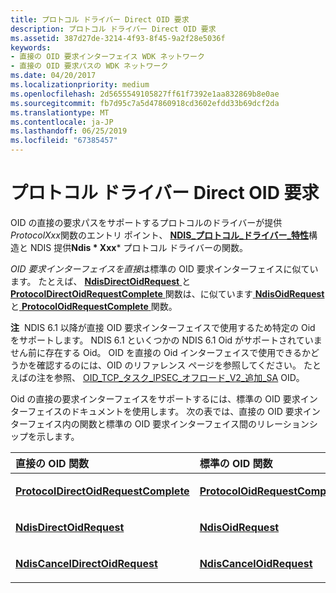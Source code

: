 ```yaml
---
title: プロトコル ドライバー Direct OID 要求
description: プロトコル ドライバー Direct OID 要求
ms.assetid: 387d27de-3214-4f93-8f45-9a2f28e5036f
keywords:
- 直接の OID 要求インターフェイス WDK ネットワーク
- 直接の OID 要求パスの WDK ネットワーク
ms.date: 04/20/2017
ms.localizationpriority: medium
ms.openlocfilehash: 2d5655549105827ff61f7392e1aa832869b8e0ae
ms.sourcegitcommit: fb7d95c7a5d47860918cd3602efdd33b69dcf2da
ms.translationtype: MT
ms.contentlocale: ja-JP
ms.lasthandoff: 06/25/2019
ms.locfileid: "67385457"
---
```

# <a name="protocol-driver-direct-oid-requests"></a>プロトコル ドライバー Direct OID 要求





OID の直接の要求パスをサポートするプロトコルのドライバーが提供*ProtocolXxx*関数のエントリ ポイント、 [ **NDIS\_プロトコル\_ドライバー\_特性**](https://docs.microsoft.com/windows-hardware/drivers/ddi/content/ndis/ns-ndis-_ndis_protocol_driver_characteristics)構造と NDIS 提供**Ndis * Xxx*** プロトコル ドライバーの関数。

*OID 要求インターフェイスを直接*は標準の OID 要求インターフェイスに似ています。 たとえば、 [ **NdisDirectOidRequest** ](https://docs.microsoft.com/windows-hardware/drivers/ddi/content/ndis/nf-ndis-ndisdirectoidrequest)と[ **ProtocolDirectOidRequestComplete** ](https://docs.microsoft.com/windows-hardware/drivers/ddi/content/ndis/nc-ndis-protocol_direct_oid_request_complete)関数は、に似ています[ **NdisOidRequest** ](https://docs.microsoft.com/windows-hardware/drivers/ddi/content/ndis/nf-ndis-ndisoidrequest)と[ **ProtocolOidRequestComplete** ](https://docs.microsoft.com/windows-hardware/drivers/ddi/content/ndis/nc-ndis-protocol_oid_request_complete)関数。

**注**  NDIS 6.1 以降が直接 OID 要求インターフェイスで使用するため特定の Oid をサポートします。 NDIS 6.1 といくつかの NDIS 6.1 Oid がサポートされていません前に存在する Oid。 OID を直接の Oid インターフェイスで使用できるかどうかを確認するのには、OID のリファレンス ページを参照してください。 たとえばの注を参照、 [OID\_TCP\_タスク\_IPSEC\_オフロード\_V2\_追加\_SA](https://docs.microsoft.com/windows-hardware/drivers/network/oid-tcp-task-ipsec-offload-v2-add-sa) OID。

 

Oid の直接の要求インターフェイスをサポートするには、標準の OID 要求インターフェイスのドキュメントを使用します。 次の表では、直接の OID 要求インターフェイス内の関数と標準の OID 要求インターフェイス間のリレーションシップを示します。

<table>
<colgroup>
<col width="50%" />
<col width="50%" />
</colgroup>
<thead>
<tr class="header">
<th align="left">直接の OID 関数</th>
<th align="left">標準の OID 関数</th>
</tr>
</thead>
<tbody>
<tr class="odd">
<td align="left"><p><a href="https://docs.microsoft.com/windows-hardware/drivers/ddi/content/ndis/nc-ndis-protocol_direct_oid_request_complete" data-raw-source="[&lt;strong&gt;ProtocolDirectOidRequestComplete&lt;/strong&gt;](https://docs.microsoft.com/windows-hardware/drivers/ddi/content/ndis/nc-ndis-protocol_direct_oid_request_complete)"><strong>ProtocolDirectOidRequestComplete</strong></a></p></td>
<td align="left"><p><a href="https://docs.microsoft.com/windows-hardware/drivers/ddi/content/ndis/nc-ndis-protocol_oid_request_complete" data-raw-source="[&lt;strong&gt;ProtocolOidRequestComplete&lt;/strong&gt;](https://docs.microsoft.com/windows-hardware/drivers/ddi/content/ndis/nc-ndis-protocol_oid_request_complete)"><strong>ProtocolOidRequestComplete</strong></a></p></td>
</tr>
<tr class="even">
<td align="left"><p><a href="https://docs.microsoft.com/windows-hardware/drivers/ddi/content/ndis/nf-ndis-ndisdirectoidrequest" data-raw-source="[&lt;strong&gt;NdisDirectOidRequest&lt;/strong&gt;](https://docs.microsoft.com/windows-hardware/drivers/ddi/content/ndis/nf-ndis-ndisdirectoidrequest)"><strong>NdisDirectOidRequest</strong></a></p></td>
<td align="left"><p><a href="https://docs.microsoft.com/windows-hardware/drivers/ddi/content/ndis/nf-ndis-ndisoidrequest" data-raw-source="[&lt;strong&gt;NdisOidRequest&lt;/strong&gt;](https://docs.microsoft.com/windows-hardware/drivers/ddi/content/ndis/nf-ndis-ndisoidrequest)"><strong>NdisOidRequest</strong></a></p></td>
</tr>
<tr class="odd">
<td align="left"><p><a href="https://docs.microsoft.com/windows-hardware/drivers/ddi/content/ndis/nf-ndis-ndiscanceldirectoidrequest" data-raw-source="[&lt;strong&gt;NdisCancelDirectOidRequest&lt;/strong&gt;](https://docs.microsoft.com/windows-hardware/drivers/ddi/content/ndis/nf-ndis-ndiscanceldirectoidrequest)"><strong>NdisCancelDirectOidRequest</strong></a></p></td>
<td align="left"><p><a href="https://docs.microsoft.com/windows-hardware/drivers/ddi/content/ndis/nf-ndis-ndiscanceloidrequest" data-raw-source="[&lt;strong&gt;NdisCancelOidRequest&lt;/strong&gt;](https://docs.microsoft.com/windows-hardware/drivers/ddi/content/ndis/nf-ndis-ndiscanceloidrequest)"><strong>NdisCancelOidRequest</strong></a></p></td>
</tr>
</tbody>
</table>

 

 

 





